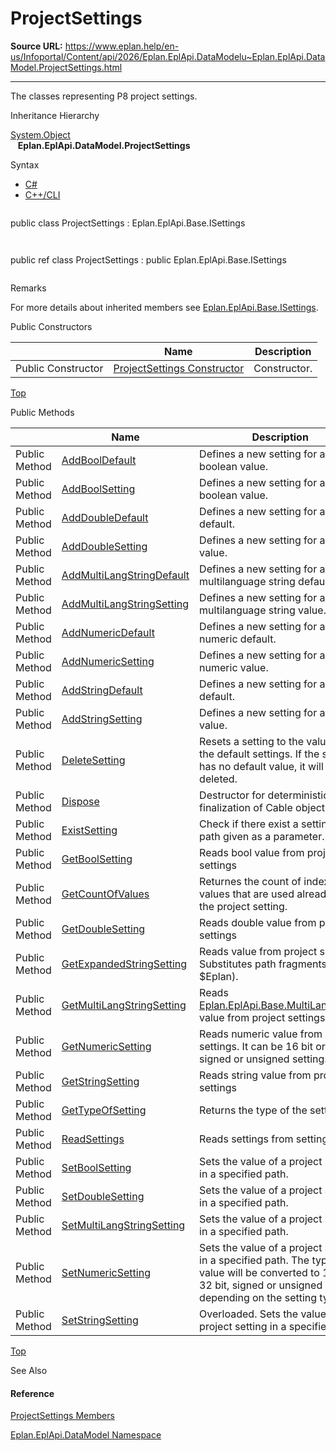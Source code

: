 # ProjectSettings

**Source URL:** https://www.eplan.help/en-us/Infoportal/Content/api/2026/Eplan.EplApi.DataModelu~Eplan.EplApi.DataModel.ProjectSettings.html

---

The classes representing P8 project settings.

Inheritance Hierarchy

[System.Object](#)  
   **Eplan.EplApi.DataModel.ProjectSettings**

Syntax

- [C#](#i-syntax-CS)
- [C++/CLI](#i-syntax-CPP2005)

```
```
public class ProjectSettings : Eplan.EplApi.Base.ISettings
```
```

```
```
public ref class ProjectSettings : public Eplan.EplApi.Base.ISettings
```
```

Remarks

For more details about inherited members see [Eplan.EplApi.Base.ISettings](Eplan.EplApi.Baseu~Eplan.EplApi.Base.ISettings.html).



Public Constructors

|  | Name | Description |
| --- | --- | --- |
| Public Constructor | [ProjectSettings Constructor](Eplan.EplApi.DataModelu~Eplan.EplApi.DataModel.ProjectSettings~_ctor.html) | Constructor. |

[Top](#top)




Public Methods

|  | Name | Description |
| --- | --- | --- |
| Public Method | [AddBoolDefault](Eplan.EplApi.DataModelu~Eplan.EplApi.DataModel.ProjectSettings~AddBoolDefault.html) | Defines a new setting for a boolean value. |
| Public Method | [AddBoolSetting](Eplan.EplApi.DataModelu~Eplan.EplApi.DataModel.ProjectSettings~AddBoolSetting.html) | Defines a new setting for a boolean value. |
| Public Method | [AddDoubleDefault](Eplan.EplApi.DataModelu~Eplan.EplApi.DataModel.ProjectSettings~AddDoubleDefault.html) | Defines a new setting for a double default. |
| Public Method | [AddDoubleSetting](Eplan.EplApi.DataModelu~Eplan.EplApi.DataModel.ProjectSettings~AddDoubleSetting.html) | Defines a new setting for a double value. |
| Public Method | [AddMultiLangStringDefault](Eplan.EplApi.DataModelu~Eplan.EplApi.DataModel.ProjectSettings~AddMultiLangStringDefault.html) | Defines a new setting for a multilanguage string default. |
| Public Method | [AddMultiLangStringSetting](Eplan.EplApi.DataModelu~Eplan.EplApi.DataModel.ProjectSettings~AddMultiLangStringSetting.html) | Defines a new setting for a multilanguage string value. |
| Public Method | [AddNumericDefault](Eplan.EplApi.DataModelu~Eplan.EplApi.DataModel.ProjectSettings~AddNumericDefault.html) | Defines a new setting for a numeric default. |
| Public Method | [AddNumericSetting](Eplan.EplApi.DataModelu~Eplan.EplApi.DataModel.ProjectSettings~AddNumericSetting.html) | Defines a new setting for a numeric value. |
| Public Method | [AddStringDefault](Eplan.EplApi.DataModelu~Eplan.EplApi.DataModel.ProjectSettings~AddStringDefault.html) | Defines a new setting for a string default. |
| Public Method | [AddStringSetting](Eplan.EplApi.DataModelu~Eplan.EplApi.DataModel.ProjectSettings~AddStringSetting.html) | Defines a new setting for a string value. |
| Public Method | [DeleteSetting](Eplan.EplApi.DataModelu~Eplan.EplApi.DataModel.ProjectSettings~DeleteSetting.html) | Resets a setting to the value from the default settings. If the setting has no default value, it will be deleted. |
| Public Method | [Dispose](Eplan.EplApi.DataModelu~Eplan.EplApi.DataModel.ProjectSettings~Dispose().html) | Destructor for deterministic finalization of Cable object. |
| Public Method | [ExistSetting](Eplan.EplApi.DataModelu~Eplan.EplApi.DataModel.ProjectSettings~ExistSetting.html) | Check if there exist a setting on path given as a parameter. |
| Public Method | [GetBoolSetting](Eplan.EplApi.DataModelu~Eplan.EplApi.DataModel.ProjectSettings~GetBoolSetting.html) | Reads bool value from project settings |
| Public Method | [GetCountOfValues](Eplan.EplApi.DataModelu~Eplan.EplApi.DataModel.ProjectSettings~GetCountOfValues.html) | Returnes the count of indexed values that are used already by the project setting. |
| Public Method | [GetDoubleSetting](Eplan.EplApi.DataModelu~Eplan.EplApi.DataModel.ProjectSettings~GetDoubleSetting.html) | Reads double value from project settings |
| Public Method | [GetExpandedStringSetting](Eplan.EplApi.DataModelu~Eplan.EplApi.DataModel.ProjectSettings~GetExpandedStringSetting.html) | Reads value from project settings. Substitutes path fragments (like $Eplan). |
| Public Method | [GetMultiLangStringSetting](Eplan.EplApi.DataModelu~Eplan.EplApi.DataModel.ProjectSettings~GetMultiLangStringSetting.html) | Reads [Eplan.EplApi.Base.MultiLangString](Eplan.EplApi.Baseu~Eplan.EplApi.Base.MultiLangString.html) value from project settings |
| Public Method | [GetNumericSetting](Eplan.EplApi.DataModelu~Eplan.EplApi.DataModel.ProjectSettings~GetNumericSetting.html) | Reads numeric value from project settings. It can be 16 bit or 32 bit, signed or unsigned setting. |
| Public Method | [GetStringSetting](Eplan.EplApi.DataModelu~Eplan.EplApi.DataModel.ProjectSettings~GetStringSetting.html) | Reads string value from project settings |
| Public Method | [GetTypeOfSetting](Eplan.EplApi.DataModelu~Eplan.EplApi.DataModel.ProjectSettings~GetTypeOfSetting.html) | Returns the type of the setting. |
| Public Method | [ReadSettings](Eplan.EplApi.DataModelu~Eplan.EplApi.DataModel.ProjectSettings~ReadSettings.html) | Reads settings from settings file. |
| Public Method | [SetBoolSetting](Eplan.EplApi.DataModelu~Eplan.EplApi.DataModel.ProjectSettings~SetBoolSetting.html) | Sets the value of a project setting in a specified path. |
| Public Method | [SetDoubleSetting](Eplan.EplApi.DataModelu~Eplan.EplApi.DataModel.ProjectSettings~SetDoubleSetting.html) | Sets the value of a project setting in a specified path. |
| Public Method | [SetMultiLangStringSetting](Eplan.EplApi.DataModelu~Eplan.EplApi.DataModel.ProjectSettings~SetMultiLangStringSetting.html) | Sets the value of a project setting in a specified path. |
| Public Method | [SetNumericSetting](Eplan.EplApi.DataModelu~Eplan.EplApi.DataModel.ProjectSettings~SetNumericSetting.html) | Sets the value of a project setting in a specified path. The type of value will be converted to 16 bit, 32 bit, signed or unsigned value depending on the setting type. |
| Public Method | [SetStringSetting](Eplan.EplApi.DataModelu~Eplan.EplApi.DataModel.ProjectSettings~SetStringSetting.html) | Overloaded. Sets the value of a project setting in a specified path. |

[Top](#top)




See Also

#### Reference

[ProjectSettings Members](Eplan.EplApi.DataModelu~Eplan.EplApi.DataModel.ProjectSettings_members.html)
  
[Eplan.EplApi.DataModel Namespace](Eplan.EplApi.DataModelu~Eplan.EplApi.DataModel_namespace.html)